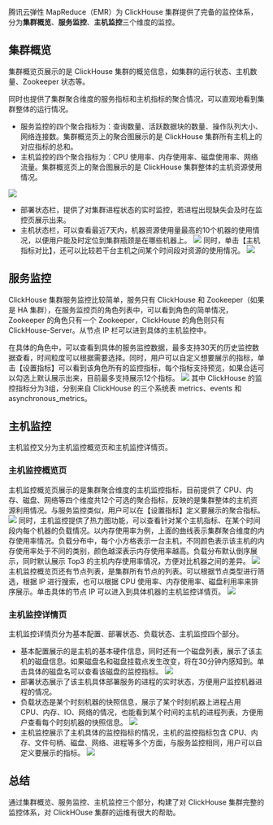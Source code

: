 腾讯云弹性 MapReduce（EMR）为 ClickHouse 集群提供了完备的监控体系，分为**集群概览**、**服务监控**、**主机监控**三个维度的监控。

## 集群概览

集群概览页展示的是 ClickHouse 集群的概览信息，如集群的运行状态、主机数量、Zookeeper 状态等。

同时也提供了集群聚合维度的服务指标和主机指标的聚合情况，可以直观地看到集群整体的运行情况。
- 服务监控的四个聚合指标为：查询数量、活跃数据块的数量、操作队列大小、网络连接数。集群概览页上的聚合图展示的是 ClickHouse 集群所有主机上的对应指标的总和。
- 主机监控的四个聚合指标为：CPU 使用率、内存使用率、磁盘使用率、网络流量。集群概览页上的聚合图展示的是 ClickHouse 集群整体的主机资源使用情况。

![](https://main.qcloudimg.com/raw/36a36bcf00aa31c5f8e8d72a4b329b8d.png)                          

- 部署状态栏，提供了对集群进程状态的实时监控，若进程出现缺失会及时在监控页展示出来。
- 主机状态栏，可以查看最近7天内，机器资源使用量最高的10个机器的使用情况，以便用户能及时定位到集群瓶颈是在哪些机器上。
![](https://main.qcloudimg.com/raw/d5d996d7230b7edb8590816ab5f2502b.png)
 同时，单击【主机指标对比】，还可以比较若干台主机之间某个时间段对资源的使用情况。
![](https://main.qcloudimg.com/raw/e0e386306b9470ffe42fa6074c60317a.png)
 

## 服务监控

ClickHouse 集群服务监控比较简单，服务只有 ClickHouse 和 Zookeeper（如果是 HA 集群），在服务监控页的角色列表中，可以看到角色的简单情况，Zookeeper 的角色只有一个 Zookeeper，ClickHouse 的角色则只有 ClickHouse-Server。从节点 IP 栏可以进到具体的主机监控中。

在具体的角色中，可以查看到具体的服务监控数据，最多支持30天的历史监控数据查看，时间粒度可以根据需要选择。同时，用户可以自定义想要展示的指标，单击【设置指标】可以看到该角色所有的监控指标，每个指标支持预览，如果合适可以勾选上默认展示出来，目前最多支持展示12个指标。
![](https://main.qcloudimg.com/raw/aee979c3b651ba9f15922015691b2eec.png)
其中 ClickHouse 的监控指标分为3组，分别来自 ClickHouse 的三个系统表 metrics、events 和 asynchronous_metrics。

## 主机监控

主机监控又分为主机监控概览页和主机监控详情页。

### 主机监控概览页

主机监控概览页展示的是集群聚合维度的主机监控指标，目前提供了 CPU、内存、磁盘、网络等四个维度共12个可选的聚合指标，反映的是集群整体的主机资源利用情况。与服务监控类似，用户可以在【设置指标】定义要展示的聚合指标。
![](https://main.qcloudimg.com/raw/b41dd41b07dd02eefb9cbdbaf84a68fd.png)
同时，主机监控提供了热力图功能，可以查看针对某个主机指标、在某个时间段内每个机器的负载情况。以内存使用率为例，上面的曲线表示集群聚合维度的内存使用率情况。负载分布中，每个小方格表示一台主机，不同颜色表示该主机的内存使用率处于不同的类别，颜色越深表示内存使用率越高。负载分布默认倒序展示，同时默认展示 Top3 的主机内存使用率情况，方便对比机器之间的差异。
![](https://main.qcloudimg.com/raw/69f2eec5d431f6b75e462f7a0f5bef7f.png)
主机监控概览页还有节点列表，是集群所有节点的列表。可以根据节点类型进行筛选，根据 IP 进行搜索，也可以根据 CPU 使用率、内存使用率、磁盘利用率来排序展示。单击具体的节点 IP 可以进入到具体机器的主机监控详情页。
![](https://main.qcloudimg.com/raw/cf0ef17956f6ead9e12e57196ba89932.png)
 
### 主机监控详情页

主机监控详情页分为基本配置、部署状态、负载状态、主机监控四个部分。

- 基本配置展示的是主机的基本硬件信息，同时还有一个磁盘列表，展示了该主机的磁盘信息。如果磁盘名和磁盘挂载点发生改变，将在30分钟内感知到。单击具体的磁盘名可以查看该磁盘的监控指标。
![](https://main.qcloudimg.com/raw/d4bbf715399e3fb6de337d4d46ed180b.png)
- 部署状态展示了该主机具体部署服务的进程的实时状态，方便用户监控机器进程的情况。
- 负载状态是某个时刻机器的快照信息，展示了某个时刻机器上进程占用 CPU、内存、IO、网络的情况，也能看到某个时间的主机的进程列表，方便用户查看每个时刻机器的快照信息。
![](https://main.qcloudimg.com/raw/f95df827ffa9fa81391f8850ec225d03.png)
- 主机监控展示了主机具体的监控指标的情况，主机的监控指标包含 CPU、内存、文件句柄、磁盘、网络、进程等多个方面，与服务监控相同，用户可以自定义要展示的指标。
![](https://main.qcloudimg.com/raw/0a8991ca28cdadcda2ae1461aadf8571.png)
 
## 总结

通过集群概览、服务监控、主机监控三个部分，构建了对 ClickHouse 集群完整的监控体系，对 ClickHOuse 集群的运维有很大的帮助。
